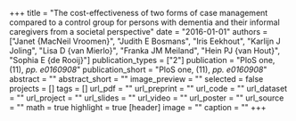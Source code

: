 +++
title = "The cost-effectiveness of two forms of case management compared to a control group for persons with dementia and their informal caregivers from a societal perspective"
date = "2016-01-01"
authors = ["Janet {MacNeil Vroomen}", "Judith E Bosmans", "Iris Eekhout", "Karlijn J Joling", "Lisa D {van Mierlo}", "Franka JM Meiland", "Hein PJ {van Hout}", "Sophia E {de Rooij}"]
publication_types = ["2"]
publication = "PloS one, (11), _pp. e0160908_"
publication_short = "PloS one, (11), _pp. e0160908_"
abstract = ""
abstract_short = ""
image_preview = ""
selected = false
projects = []
tags = []
url_pdf = ""
url_preprint = ""
url_code = ""
url_dataset = ""
url_project = ""
url_slides = ""
url_video = ""
url_poster = ""
url_source = ""
math = true
highlight = true
[header]
image = ""
caption = ""
+++
